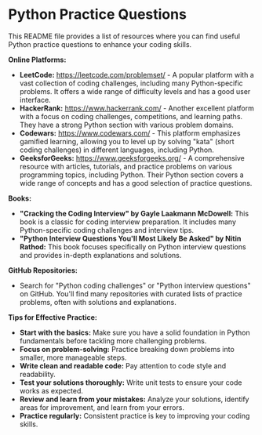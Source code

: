 # Python Practice Questions

This README file provides a list of resources where you can find useful Python practice questions to enhance your coding skills.

**Online Platforms:**

* **LeetCode:** https://leetcode.com/problemset/ - A popular platform with a vast collection of coding challenges, including many Python-specific problems. It offers a wide range of difficulty levels and has a good user interface.
* **HackerRank:** https://www.hackerrank.com/ - Another excellent platform with a focus on coding challenges, competitions, and learning paths. They have a strong Python section with various problem domains.
* **Codewars:** https://www.codewars.com/ - This platform emphasizes gamified learning, allowing you to level up by solving "kata" (short coding challenges) in different languages, including Python.
* **GeeksforGeeks:** https://www.geeksforgeeks.org/ - A comprehensive resource with articles, tutorials, and practice problems on various programming topics, including Python. Their Python section covers a wide range of concepts and has a good selection of practice questions.

**Books:**

* **"Cracking the Coding Interview" by Gayle Laakmann McDowell:** This book is a classic for coding interview preparation. It includes many Python-specific coding challenges and interview tips.
* **"Python Interview Questions You'll Most Likely Be Asked" by Nitin Rathod:** This book focuses specifically on Python interview questions and provides in-depth explanations and solutions.

**GitHub Repositories:**

* Search for "Python coding challenges" or "Python interview questions" on GitHub. You'll find many repositories with curated lists of practice problems, often with solutions and explanations.

**Tips for Effective Practice:**

* **Start with the basics:** Make sure you have a solid foundation in Python fundamentals before tackling more challenging problems.
* **Focus on problem-solving:** Practice breaking down problems into smaller, more manageable steps.
* **Write clean and readable code:** Pay attention to code style and readability. 
* **Test your solutions thoroughly:** Write unit tests to ensure your code works as expected.
* **Review and learn from your mistakes:** Analyze your solutions, identify areas for improvement, and learn from your errors.
* **Practice regularly:** Consistent practice is key to improving your coding skills.
